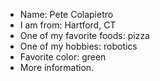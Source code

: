 - Name: Pete Colapietro
- I am from: Hartford, CT
- One of my favorite foods: pizza
- One of my hobbies: robotics
- Favorite color: green
- More information.
